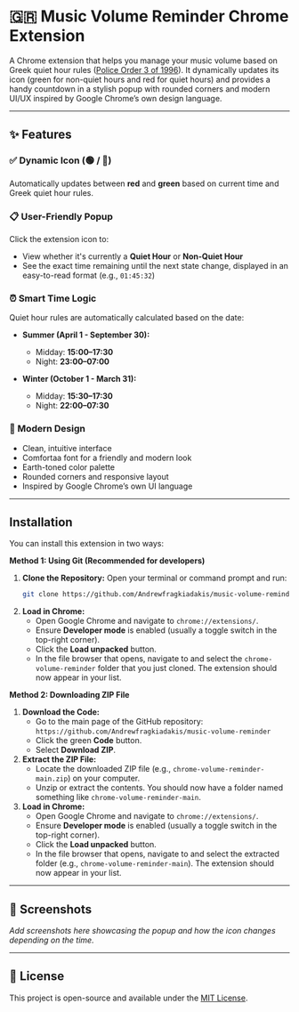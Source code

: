 # 🇬🇷 Music Volume Reminder Chrome Extension

A Chrome extension that helps you manage your music volume based on Greek quiet hour rules ([Police Order 3 of 1996](https://www.astynomia.gr/odigos-tou-politi/chrisimes-symvoules/diafores/poies-einai-oi-ores-koinis-isychias/)).
It dynamically updates its icon (green for non-quiet hours and red for quiet hours) and provides a handy countdown in a stylish popup with rounded corners and modern UI/UX inspired by Google Chrome’s own design language.

---

## ✨ Features

### ✅ Dynamic Icon  (🟢 / 🔴)
Automatically updates between **red** and **green** based on current time and Greek quiet hour rules.

### 📋 User-Friendly Popup  
Click the extension icon to:
- View whether it's currently a **Quiet Hour** or **Non-Quiet Hour**
- See the exact time remaining until the next state change, displayed in an easy-to-read format (e.g., `01:45:32`)

### ⏰ Smart Time Logic  
Quiet hour rules are automatically calculated based on the date:

- **Summer (April 1 - September 30):**  
  - Midday: **15:00–17:30**  
  - Night: **23:00–07:00**

- **Winter (October 1 - March 31):**  
  - Midday: **15:30–17:30**  
  - Night: **22:00–07:30**

### 🎨 Modern Design  
- Clean, intuitive interface  
- Comfortaa font for a friendly and modern look  
- Earth-toned color palette  
- Rounded corners and responsive layout  
- Inspired by Google Chrome’s own UI language  

---

## Installation

You can install this extension in two ways:

**Method 1: Using Git (Recommended for developers)**

1. **Clone the Repository:** Open your terminal or command prompt and run:
    ```bash
    git clone https://github.com/Andrewfragkiadakis/music-volume-reminder.git
    ```
2.  **Load in Chrome:**
    * Open Google Chrome and navigate to `chrome://extensions/`.
    * Ensure **Developer mode** is enabled (usually a toggle switch in the top-right corner).
    * Click the **Load unpacked** button.
    * In the file browser that opens, navigate to and select the `chrome-volume-reminder` folder that you just cloned. The extension should now appear in your list.

**Method 2: Downloading ZIP File**

1.  **Download the Code:**
    * Go to the main page of the GitHub repository: `https://github.com/Andrewfragkiadakis/music-volume-reminder`
    * Click the green **Code** button.
    * Select **Download ZIP**.
2.  **Extract the ZIP File:**
    * Locate the downloaded ZIP file (e.g., `chrome-volume-reminder-main.zip`) on your computer.
    * Unzip or extract the contents. You should now have a folder named something like `chrome-volume-reminder-main`.
3.  **Load in Chrome:**
    * Open Google Chrome and navigate to `chrome://extensions/`.
    * Ensure **Developer mode** is enabled (usually a toggle switch in the top-right corner).
    * Click the **Load unpacked** button.
    * In the file browser that opens, navigate to and select the extracted folder (e.g., `chrome-volume-reminder-main`). The extension should now appear in your list.

---
## 📸 Screenshots

_Add screenshots here showcasing the popup and how the icon changes depending on the time._

---

## 📄 License

This project is open-source and available under the [MIT License](LICENSE).
